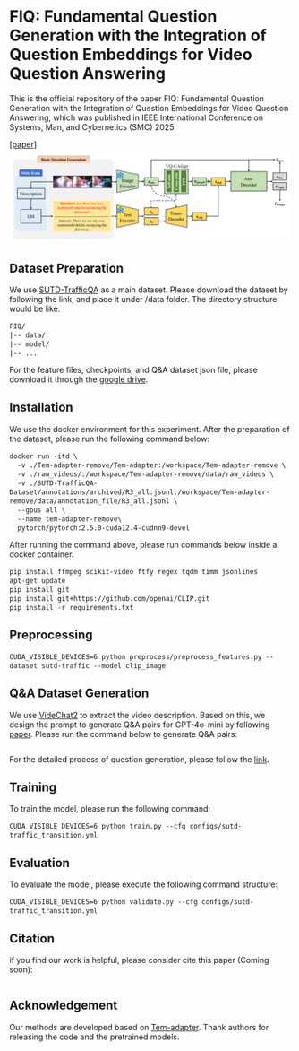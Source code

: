 # FIQ: Fundamental Question Generation with the Integration of Question Embeddings for Video Question Answering
This is the official repository of the paper FIQ: Fundamental Question Generation with the Integration of Question Embeddings for Video Question Answering, which was published in IEEE International Conference on Systems, Man, and Cybernetics (SMC) 2025

[[paper]](https://arxiv.org/abs/2507.12816)
![figure](fiq_figure.png)

## Dataset Preparation
We use [SUTD-TrafficQA](https://sutdcv.github.io/SUTD-TrafficQA/#/) as a main dataset. Please download the dataset by following the link, and place it under /data folder. The directory structure would be like:

```
FIQ/
|-- data/
|-- model/
|-- ...
```

For the feature files, checkpoints, and Q&A dataset json file, please download it through the [google drive]().

## Installation
We use the docker environment for this experiment. After the preparation of the dataset, please run the following command below:

```
docker run -itd \
  -v ./Tem-adapter-remove/Tem-adapter:/workspace/Tem-adapter-remove \
  -v ./raw_videos/:/workspace/Tem-adapter-remove/data/raw_videos \
  -v ./SUTD-TrafficQA-Dataset/annotations/archived/R3_all.jsonl:/workspace/Tem-adapter-remove/data/annotation_file/R3_all.jsonl \
  --gpus all \
  --name tem-adapter-remove\
  pytorch/pytorch:2.5.0-cuda12.4-cudnn9-devel
```
After running the command above, please run commands below inside a docker container.

```
pip install ffmpeg scikit-video ftfy regex tqdm timm jsonlines
apt-get update
pip install git
pip install git+https://github.com/openai/CLIP.git
pip install -r requirements.txt
```


## Preprocessing
```
CUDA_VISIBLE_DEVICES=6 python preprocess/preprocess_features.py --dataset sutd-traffic --model clip_image 
```

## Q&A Dataset Generation
We use [VideChat2](https://github.com/OpenGVLab/Ask-Anything/tree/main/video_chat2) to extract the video description. Based on this, we design the prompt to generate Q&A pairs for GPT-4o-mini by following [paper](chrome-extension://efaidnbmnnnibpcajpcglclefindmkaj/https://aclanthology.org/2022.naacl-main.142.pdf). Please run the command below to generate Q&A pairs:
```
```
For the detailed process of question generation, please follow the [link]().
## Training
To train the model, please run the following command:
```
CUDA_VISIBLE_DEVICES=6 python train.py --cfg configs/sutd-traffic_transition.yml
```

## Evaluation
To evaluate the model, please execute the following command structure:
```
CUDA_VISIBLE_DEVICES=6 python validate.py --cfg configs/sutd-traffic_transition.yml
```
## Citation  
if you find our work is helpful, please consider cite this paper (Coming soon):
```
```
## Acknowledgement
Our methods are developed based on [Tem-adapter](https://github.com/XLiu443/Tem-adapter). Thank authors for releasing the code and the pretrained models.